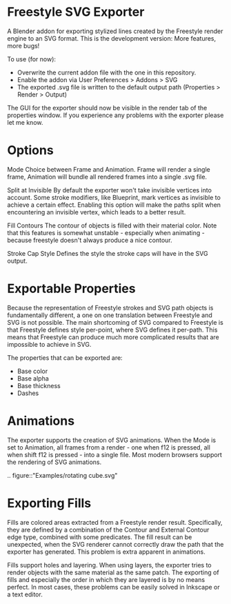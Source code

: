 Freestyle SVG Exporter
======================

A Blender addon for exporting stylized lines created by the Freestyle render engine to an SVG format. 
This is the development version: More features, more bugs!

To use (for now):
- Overwrite the current addon file with the one in this repository. 
- Enable the addon via User Preferences > Addons > SVG
- The exported .svg file is written to the default output path (Properties > Render > Output)

The GUI for the exporter should now be visible in the render tab of the properties window. If you experience any problems with the exporter please let me know. 

Options
=======

Mode
   Choice between Frame and Animation. Frame will render a single frame, Animation will bundle all rendered frames into a single .svg file. 

Split at Invisible
   By default the exporter won't take invisible vertices into account. Some stroke modifiers, like Blueprint, mark vertices as invisible to achieve a certain effect. Enabling this option will make the paths split when encountering an invisible vertex, which leads to a better result. 

Fill Contours
   The contour of objects is filled with their material color. Note that this features is somewhat unstable - especially when animating - because freestyle doesn't always produce a nice contour. 

Stroke Cap Style
   Defines the style the stroke caps will have in the SVG output. 


Exportable Properties
=====================

Because the representation of Freestyle strokes and SVG path objects is fundamentally different, a one on one translation between Freestyle and SVG is not possible. The main shortcoming of SVG compared to Freestyle is that Freestyle defines style per-point, where SVG defines it per-path. This means that Freestyle can produce much more complicated results that are impossible to achieve in SVG. 

The properties that can be exported are:

* Base color
* Base alpha
* Base thickness
* Dashes

Animations
==========

The exporter supports the creation of SVG animations. When the Mode is set to Animation, all frames from a render - one when f12 is pressed, all when shift f12 is pressed - into a single file. Most modern browsers support the rendering of SVG animations. 

.. figure::"Examples/rotating cube.svg"


Exporting Fills 
===============

Fills are colored areas extracted from a Freestyle render result. Specifically, they are defined by a combination of the Contour and External Contour edge type, combined with some predicates. The fill result can be unexpected, when the SVG renderer cannot correctly draw the path that the exporter has generated. This problem is extra apparent in animations. 

Fills support holes and layering. When using layers, the exporter tries to render objects with the same material as the same patch. The exporting of fills and especially the order in which they are layered is by no means perfect. In most cases, these problems can be easily solved in Inkscape or a text editor.  
